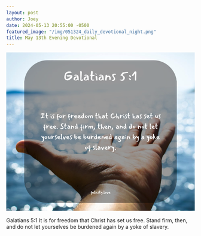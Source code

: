 ```yaml
---
layout: post
author: Joey
date: 2024-05-13 20:55:00 -0500
featured_image: "/img/051324_daily_devotional_night.png"
title: May 13th Evening Devotional
---
```


[![May 13th 2024 - Evening Devotional](/img/051324_daily_devotional_night.png)](/img/051324_daily_devotional_night.png)

Galatians 5:1
It is for freedom that Christ has set us free. Stand firm, then, and do not let yourselves be burdened again by a yoke of slavery.